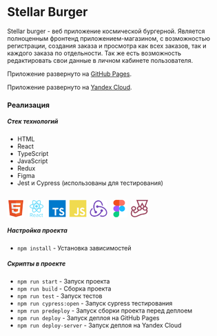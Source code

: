 # Stellar Burger
Stellar burger - веб приложение космической бургерной. Является полноценным фронтенд приложением-магазином, с возможностью регистрации, создания заказа и просмотра как всех заказов, так и каждого заказа по отдельности. Так же есть возможность редактировать свои данные в личном кабинете пользователя.

Приложение развернуто на [GitHub Pages](https://antonsushilov.github.io/stellar_burger_react/).

Приложение развернуто на [Yandex Cloud](https://antonsushilov.burger.nomoreparties.sbs/).

### Реализация

##### Стек технологий
- HTML
- React
- TypeScript
- JavaScript
- Redux
- Figma
- Jest и Cypress (использованы для тестирования)

<div align="left">
  <br/>
  <img src="https://github.com/devicons/devicon/blob/master/icons/html5/html5-original.svg" title="HTML5" alt="HTML" width="40" height="40"/>&nbsp;
  <img src="https://github.com/devicons/devicon/blob/master/icons/react/react-original-wordmark.svg" title="React" alt="React" width="40" height="40"/>&nbsp;
  <img src="https://github.com/devicons/devicon/blob/master/icons/typescript/typescript-plain.svg" title="TypeScript" alt="TypeScript" width="40" height="40"/>&nbsp;
  <img src="https://github.com/devicons/devicon/blob/master/icons/javascript/javascript-plain.svg" title="JavaScript" alt="JavaScript" width="40" height="40"/>&nbsp;
  <img src="https://github.com/devicons/devicon/blob/master/icons/redux/redux-original.svg" title="Redux" alt="Redux" width="40" height="40"/>&nbsp;
  <img src="https://github.com/devicons/devicon/blob/master/icons/figma/figma-original.svg" title="Figma" alt="Figma" width="40" height="40"/>&nbsp;
  <img src="https://github.com/devicons/devicon/blob/master/icons/jest/jest-plain.svg" title="Jest" alt="Jest" width="40" height="40"/>&nbsp;
</div>

##### Настройка проекта
- `npm install` - Установка зависимостей

##### Скрипты в проекте
- `npm run start` - Запуск проекта
- `npm run build` - Сборка проекта
- `npm run test` - Запуск тестов
- `npm run cypress:open` - Запуск cypress тестирования
- `npm run predeploy` - Запуск сборки проекта перед деплоем
- `npm run deploy` - Запуск деплоя на GitHub Pages
- `npm run deploy-server` - Запуск деплоя на Yandex Cloud
